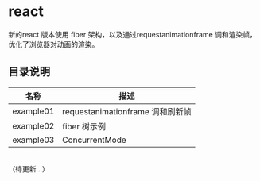# react

新的react 版本使用 fiber 架构，以及通过requestanimationframe 调和渲染帧，优化了浏览器对动画的渲染。

## 目录说明

名称 | 描述
-|-
example01 | requestanimationframe 调和刷新帧
example02| fiber 树示例
example03 | ConcurrentMode

<br/>
（待更新...）
